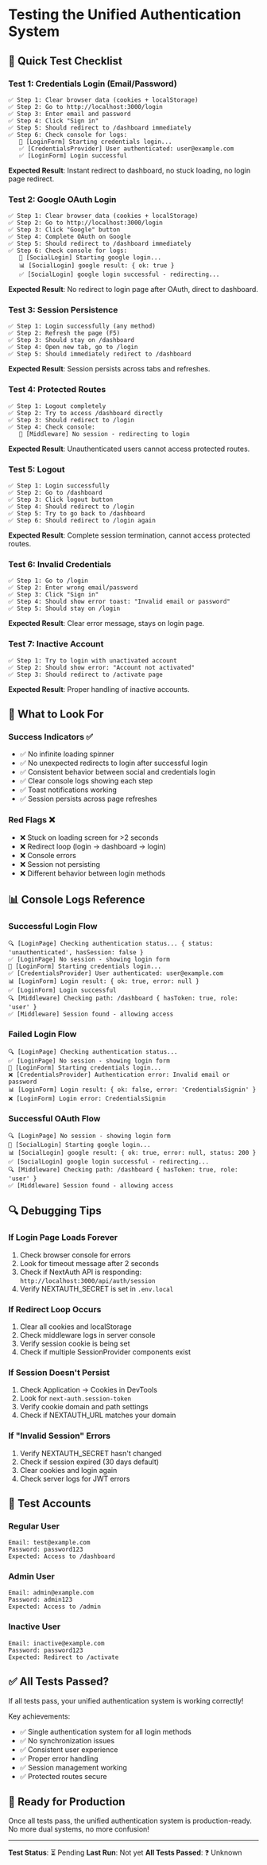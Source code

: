 # Testing the Unified Authentication System

## 🎯 Quick Test Checklist

### Test 1: Credentials Login (Email/Password)

```
✅ Step 1: Clear browser data (cookies + localStorage)
✅ Step 2: Go to http://localhost:3000/login
✅ Step 3: Enter email and password
✅ Step 4: Click "Sign in"
✅ Step 5: Should redirect to /dashboard immediately
✅ Step 6: Check console for logs:
   🔐 [LoginForm] Starting credentials login...
   ✅ [CredentialsProvider] User authenticated: user@example.com
   ✅ [LoginForm] Login successful
```

**Expected Result**: Instant redirect to dashboard, no stuck loading, no login page redirect.

### Test 2: Google OAuth Login

```
✅ Step 1: Clear browser data (cookies + localStorage)
✅ Step 2: Go to http://localhost:3000/login
✅ Step 3: Click "Google" button
✅ Step 4: Complete OAuth on Google
✅ Step 5: Should redirect to /dashboard immediately
✅ Step 6: Check console for logs:
   🔐 [SocialLogin] Starting google login...
   📊 [SocialLogin] google result: { ok: true }
   ✅ [SocialLogin] google login successful - redirecting...
```

**Expected Result**: No redirect to login page after OAuth, direct to dashboard.

### Test 3: Session Persistence

```
✅ Step 1: Login successfully (any method)
✅ Step 2: Refresh the page (F5)
✅ Step 3: Should stay on /dashboard
✅ Step 4: Open new tab, go to /login
✅ Step 5: Should immediately redirect to /dashboard
```

**Expected Result**: Session persists across tabs and refreshes.

### Test 4: Protected Routes

```
✅ Step 1: Logout completely
✅ Step 2: Try to access /dashboard directly
✅ Step 3: Should redirect to /login
✅ Step 4: Check console:
   🚫 [Middleware] No session - redirecting to login
```

**Expected Result**: Unauthenticated users cannot access protected routes.

### Test 5: Logout

```
✅ Step 1: Login successfully
✅ Step 2: Go to /dashboard
✅ Step 3: Click logout button
✅ Step 4: Should redirect to /login
✅ Step 5: Try to go back to /dashboard
✅ Step 6: Should redirect to /login again
```

**Expected Result**: Complete session termination, cannot access protected routes.

### Test 6: Invalid Credentials

```
✅ Step 1: Go to /login
✅ Step 2: Enter wrong email/password
✅ Step 3: Click "Sign in"
✅ Step 4: Should show error toast: "Invalid email or password"
✅ Step 5: Should stay on /login
```

**Expected Result**: Clear error message, stays on login page.

### Test 7: Inactive Account

```
✅ Step 1: Try to login with unactivated account
✅ Step 2: Should show error: "Account not activated"
✅ Step 3: Should redirect to /activate page
```

**Expected Result**: Proper handling of inactive accounts.

## 🐛 What to Look For

### Success Indicators ✅

- ✅ No infinite loading spinner
- ✅ No unexpected redirects to login after successful login
- ✅ Consistent behavior between social and credentials login
- ✅ Clear console logs showing each step
- ✅ Toast notifications working
- ✅ Session persists across page refreshes

### Red Flags ❌

- ❌ Stuck on loading screen for >2 seconds
- ❌ Redirect loop (login → dashboard → login)
- ❌ Console errors
- ❌ Session not persisting
- ❌ Different behavior between login methods

## 📊 Console Logs Reference

### Successful Login Flow

```
🔍 [LoginPage] Checking authentication status... { status: 'unauthenticated', hasSession: false }
✅ [LoginPage] No session - showing login form
🔐 [LoginForm] Starting credentials login...
✅ [CredentialsProvider] User authenticated: user@example.com
📊 [LoginForm] Login result: { ok: true, error: null }
✅ [LoginForm] Login successful
🔍 [Middleware] Checking path: /dashboard { hasToken: true, role: 'user' }
✅ [Middleware] Session found - allowing access
```

### Failed Login Flow

```
🔍 [LoginPage] Checking authentication status...
✅ [LoginPage] No session - showing login form
🔐 [LoginForm] Starting credentials login...
❌ [CredentialsProvider] Authentication error: Invalid email or password
📊 [LoginForm] Login result: { ok: false, error: 'CredentialsSignin' }
❌ [LoginForm] Login error: CredentialsSignin
```

### Successful OAuth Flow

```
🔍 [LoginPage] No session - showing login form
🔐 [SocialLogin] Starting google login...
📊 [SocialLogin] google result: { ok: true, error: null, status: 200 }
✅ [SocialLogin] google login successful - redirecting...
🔍 [Middleware] Checking path: /dashboard { hasToken: true, role: 'user' }
✅ [Middleware] Session found - allowing access
```

## 🔍 Debugging Tips

### If Login Page Loads Forever

1. Check browser console for errors
2. Look for timeout message after 2 seconds
3. Check if NextAuth API is responding: `http://localhost:3000/api/auth/session`
4. Verify NEXTAUTH_SECRET is set in `.env.local`

### If Redirect Loop Occurs

1. Clear all cookies and localStorage
2. Check middleware logs in server console
3. Verify session cookie is being set
4. Check if multiple SessionProvider components exist

### If Session Doesn't Persist

1. Check Application → Cookies in DevTools
2. Look for `next-auth.session-token`
3. Verify cookie domain and path settings
4. Check if NEXTAUTH_URL matches your domain

### If "Invalid Session" Errors

1. Verify NEXTAUTH_SECRET hasn't changed
2. Check if session expired (30 days default)
3. Clear cookies and login again
4. Check server logs for JWT errors

## 📝 Test Accounts

### Regular User

```
Email: test@example.com
Password: password123
Expected: Access to /dashboard
```

### Admin User

```
Email: admin@example.com
Password: admin123
Expected: Access to /admin
```

### Inactive User

```
Email: inactive@example.com
Password: password123
Expected: Redirect to /activate
```

## ✅ All Tests Passed?

If all tests pass, your unified authentication system is working correctly!

Key achievements:

- ✅ Single authentication system for all login methods
- ✅ No synchronization issues
- ✅ Consistent user experience
- ✅ Proper error handling
- ✅ Session management working
- ✅ Protected routes secure

## 🚀 Ready for Production

Once all tests pass, the unified authentication system is production-ready. No more dual systems, no more confusion!

---

**Test Status**: ⏳ Pending
**Last Run**: Not yet
**All Tests Passed**: ❓ Unknown
